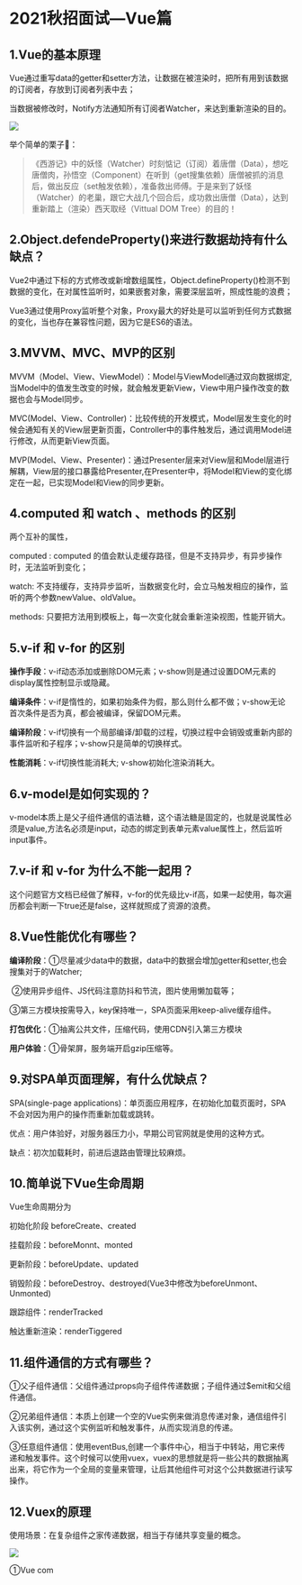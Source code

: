# 2021秋招面试—Vue篇

## 1.Vue的基本原理

Vue通过重写data的getter和setter方法，让数据在被渲染时，把所有用到该数据的订阅者，存放到订阅者列表中去；

当数据被修改时，Notify方法通知所有订阅者Watcher，来达到重新渲染的目的。

![](https://pic1.zhimg.com/v2-87feb94070a6e1fe46f474903d678888_b.jpg)

举个简单的栗子🌰：

> 《西游记》中的妖怪（Watcher）时刻惦记（订阅）着唐僧（Data），想吃唐僧肉，孙悟空（Component）在听到（get搜集依赖）唐僧被抓的消息后，做出反应（set触发依赖），准备救出师傅。于是来到了妖怪（Watcher）的老巢，跟它大战几个回合后，成功救出唐僧（Data），达到重新踏上（渲染）西天取经（Vittual DOM Tree）的目的！

## 2.Object.defendeProperty()来进行数据劫持有什么缺点？

Vue2中通过下标的方式修改或新增数组属性，Object.defineProperty()检测不到数据的变化，在对属性监听时，如果嵌套对象，需要深层监听，照成性能的浪费；

Vue3通过使用Proxy监听整个对象，Proxy最大的好处是可以监听到任何方式数据的变化，当也存在兼容性问题，因为它是ES6的语法。



## 3.MVVM、MVC、MVP的区别

MVVM（Model、View、ViewModel）：Model与ViewModell通过双向数据绑定, 当Model中的值发生改变的时候，就会触发更新View，View中用户操作改变的数据也会与Model同步。

MVC(Model、View、Controller)：比较传统的开发模式，Model层发生变化的时候会通知有关的View层更新页面，Controller中的事件触发后，通过调用Model进行修改，从而更新View页面。

MVP(Model、View、Presenter)：通过Presenter层来对View层和Model层进行解耦，View层的接口暴露给Presenter,在Presenter中，将Model和View的变化绑定在一起，已实现Model和View的同步更新。



## 4.computed 和 watch 、methods 的区别

两个互补的属性，

computed : computed 的值会默认走缓存路径，但是不支持异步，有异步操作时，无法监听到变化；

watch: 不支持缓存，支持异步监听，当数据变化时，会立马触发相应的操作，监听的两个参数newValue、oldValue。

methods: 只要把方法用到模板上，每一次变化就会重新渲染视图，性能开销大。



##  5.v-if 和 v-for 的区别

**操作手段**：v-if动态添加或删除DOM元素；v-show则是通过设置DOM元素的display属性控制显示或隐藏。

**编译条件**：v-if是惰性的，如果初始条件为假，那么则什么都不做；v-show无论首次条件是否为真，都会被编译，保留DOM元素。

**编译阶段**：v-if切换有一个局部编译/卸载的过程，切换过程中会销毁或重新内部的事件监听和子程序；v-show只是简单的切换样式。

**性能消耗**：v-if切换性能消耗大; v-show初始化渲染消耗大。



## 6.v-model是如何实现的？

v-model本质上是父子组件通信的语法糖，这个语法糖是固定的，也就是说属性必须是value,方法名必须是input，动态的绑定到表单元素value属性上，然后监听input事件。



## 7.v-if 和 v-for 为什么不能一起用？

这个问题官方文档已经做了解释，v-for的优先级比v-if高，如果一起使用，每次遍历都会判断一下true还是false，这样就照成了资源的浪费。



## 8.Vue性能优化有哪些？

**编译阶段**：①尽量减少data中的数据，data中的数据会增加getter和setter,也会搜集对于的Watcher;

​				②使用异步组件、JS代码注意防抖和节流，图片使用懒加载等；

​				③第三方模块按需导入，key保持唯一，SPA页面采用keep-alive缓存组件。

**打包优化**：①抽离公共文件，压缩代码，使用CDN引入第三方模块

**用户体验**：①骨架屏，服务端开启gzip压缩等。



## 9.对SPA单页面理解，有什么优缺点？

SPA(single-page applications)：单页面应用程序，在初始化加载页面时，SPA不会对因为用户的操作而重新加载或跳转。

优点：用户体验好，对服务器压力小，早期公司官网就是使用的这种方式。

缺点：初次加载耗时，前进后退路由管理比较麻烦。



## 10.简单说下Vue生命周期

Vue生命周期分为

初始化阶段 beforeCreate、created

挂载阶段：beforeMonnt、monted

更新阶段：beforeUpdate、updated

销毁阶段：beforeDestroy、destroyed(Vue3中修改为beforeUnmont、Unmonted)

跟踪组件：renderTracked

触达重新渲染：renderTiggered



## 11.组件通信的方式有哪些？

①父子组件通信：父组件通过props向子组件传递数据；子组件通过$emit和父组件通信。

②兄弟组件通信：本质上创建一个空的Vue实例来做消息传递对象，通信组件引入该实例，通过这个实例监听和触发事件，从而实现消息的传递。

③任意组件通信：使用eventBus,创建一个事件中心，相当于中转站，用它来传递和触发事件。这个时候可以使用vuex，vuex的思想就是将一些公共的数据抽离出来，将它作为一个全局的变量来管理，让后其他组件可对这个公共数据进行读写操作。



## 12.Vuex的原理

使用场景：在复杂组件之家传递数据，相当于存储共享变量的概念。

![](https://static.vue-js.com/fa207cd0-3aca-11eb-ab90-d9ae814b240d.png)

①Vue com

